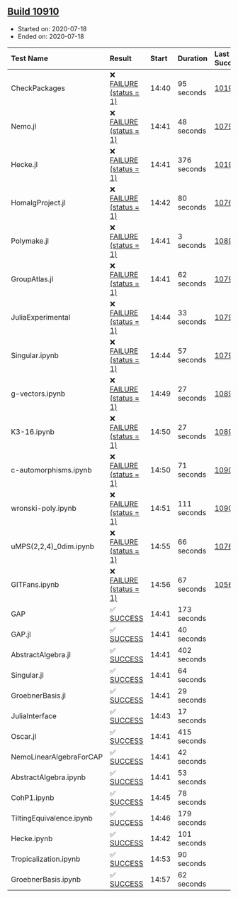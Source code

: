 ## [Build 10910](https://oscarci.mathematik.uni-kl.de/job/oscar/10910/)

* Started on: 2020-07-18
* Ended on: 2020-07-18

| Test Name    | Result | Start | Duration | Last Success | First Failure |
|:-------------|:-------|:------|:---------|:-------------|:--------------|
| CheckPackages | ❌ [FAILURE (status = 1)](https://oscarci.mathematik.uni-kl.de/job/oscar/10910/artifact/logs/build-10910/CheckPackages.log) | 14:40 | 95 seconds | [10197](https://oscarci.mathematik.uni-kl.de/job/oscar/10197/) | [10198](https://oscarci.mathematik.uni-kl.de/job/oscar/10198/) |
| Nemo.jl | ❌ [FAILURE (status = 1)](https://oscarci.mathematik.uni-kl.de/job/oscar/10910/artifact/logs/build-10910/Nemo.jl.log) | 14:41 | 48 seconds | [10790](https://oscarci.mathematik.uni-kl.de/job/oscar/10790/) | [10791](https://oscarci.mathematik.uni-kl.de/job/oscar/10791/) |
| Hecke.jl | ❌ [FAILURE (status = 1)](https://oscarci.mathematik.uni-kl.de/job/oscar/10910/artifact/logs/build-10910/Hecke.jl.log) | 14:41 | 376 seconds | [10197](https://oscarci.mathematik.uni-kl.de/job/oscar/10197/) | [10198](https://oscarci.mathematik.uni-kl.de/job/oscar/10198/) |
| HomalgProject.jl | ❌ [FAILURE (status = 1)](https://oscarci.mathematik.uni-kl.de/job/oscar/10910/artifact/logs/build-10910/HomalgProject.jl.log) | 14:42 | 80 seconds | [10765](https://oscarci.mathematik.uni-kl.de/job/oscar/10765/) | [10766](https://oscarci.mathematik.uni-kl.de/job/oscar/10766/) |
| Polymake.jl | ❌ [FAILURE (status = 1)](https://oscarci.mathematik.uni-kl.de/job/oscar/10910/artifact/logs/build-10910/Polymake.jl.log) | 14:41 | 3 seconds | [10891](https://oscarci.mathematik.uni-kl.de/job/oscar/10891/) | [10892](https://oscarci.mathematik.uni-kl.de/job/oscar/10892/) |
| GroupAtlas.jl | ❌ [FAILURE (status = 1)](https://oscarci.mathematik.uni-kl.de/job/oscar/10910/artifact/logs/build-10910/GroupAtlas.jl.log) | 14:41 | 62 seconds | [10790](https://oscarci.mathematik.uni-kl.de/job/oscar/10790/) | [10791](https://oscarci.mathematik.uni-kl.de/job/oscar/10791/) |
| JuliaExperimental | ❌ [FAILURE (status = 1)](https://oscarci.mathematik.uni-kl.de/job/oscar/10910/artifact/logs/build-10910/JuliaExperimental.log) | 14:44 | 33 seconds | [10790](https://oscarci.mathematik.uni-kl.de/job/oscar/10790/) | [10791](https://oscarci.mathematik.uni-kl.de/job/oscar/10791/) |
| Singular.ipynb | ❌ [FAILURE (status = 1)](https://oscarci.mathematik.uni-kl.de/job/oscar/10910/artifact/logs/build-10910/Singular.ipynb.log) | 14:44 | 57 seconds | [10790](https://oscarci.mathematik.uni-kl.de/job/oscar/10790/) | [10791](https://oscarci.mathematik.uni-kl.de/job/oscar/10791/) |
| g-vectors.ipynb | ❌ [FAILURE (status = 1)](https://oscarci.mathematik.uni-kl.de/job/oscar/10910/artifact/logs/build-10910/g-vectors.ipynb.log) | 14:49 | 27 seconds | [10891](https://oscarci.mathematik.uni-kl.de/job/oscar/10891/) | [10892](https://oscarci.mathematik.uni-kl.de/job/oscar/10892/) |
| K3-16.ipynb | ❌ [FAILURE (status = 1)](https://oscarci.mathematik.uni-kl.de/job/oscar/10910/artifact/logs/build-10910/K3-16.ipynb.log) | 14:50 | 27 seconds | [10891](https://oscarci.mathematik.uni-kl.de/job/oscar/10891/) | [10892](https://oscarci.mathematik.uni-kl.de/job/oscar/10892/) |
| c-automorphisms.ipynb | ❌ [FAILURE (status = 1)](https://oscarci.mathematik.uni-kl.de/job/oscar/10910/artifact/logs/build-10910/c-automorphisms.ipynb.log) | 14:50 | 71 seconds | [10909](https://oscarci.mathematik.uni-kl.de/job/oscar/10909/) | [10910](https://oscarci.mathematik.uni-kl.de/job/oscar/10910/) |
| wronski-poly.ipynb | ❌ [FAILURE (status = 1)](https://oscarci.mathematik.uni-kl.de/job/oscar/10910/artifact/logs/build-10910/wronski-poly.ipynb.log) | 14:51 | 111 seconds | [10906](https://oscarci.mathematik.uni-kl.de/job/oscar/10906/) | [10907](https://oscarci.mathematik.uni-kl.de/job/oscar/10907/) |
| uMPS(2,2,4)_0dim.ipynb | ❌ [FAILURE (status = 1)](https://oscarci.mathematik.uni-kl.de/job/oscar/10910/artifact/logs/build-10910/uMPS-2-2-4-_0dim.ipynb.log) | 14:55 | 66 seconds | [10765](https://oscarci.mathematik.uni-kl.de/job/oscar/10765/) | [10766](https://oscarci.mathematik.uni-kl.de/job/oscar/10766/) |
| GITFans.ipynb | ❌ [FAILURE (status = 1)](https://oscarci.mathematik.uni-kl.de/job/oscar/10910/artifact/logs/build-10910/GITFans.ipynb.log) | 14:56 | 67 seconds | [10566](https://oscarci.mathematik.uni-kl.de/job/oscar/10566/) | [10567](https://oscarci.mathematik.uni-kl.de/job/oscar/10567/) |
| GAP | ✅ [SUCCESS](https://oscarci.mathematik.uni-kl.de/job/oscar/10910/artifact/logs/build-10910/GAP.log) | 14:41 | 173 seconds |  |  |
| GAP.jl | ✅ [SUCCESS](https://oscarci.mathematik.uni-kl.de/job/oscar/10910/artifact/logs/build-10910/GAP.jl.log) | 14:41 | 40 seconds |  |  |
| AbstractAlgebra.jl | ✅ [SUCCESS](https://oscarci.mathematik.uni-kl.de/job/oscar/10910/artifact/logs/build-10910/AbstractAlgebra.jl.log) | 14:41 | 402 seconds |  |  |
| Singular.jl | ✅ [SUCCESS](https://oscarci.mathematik.uni-kl.de/job/oscar/10910/artifact/logs/build-10910/Singular.jl.log) | 14:41 | 64 seconds |  |  |
| GroebnerBasis.jl | ✅ [SUCCESS](https://oscarci.mathematik.uni-kl.de/job/oscar/10910/artifact/logs/build-10910/GroebnerBasis.jl.log) | 14:41 | 29 seconds |  |  |
| JuliaInterface | ✅ [SUCCESS](https://oscarci.mathematik.uni-kl.de/job/oscar/10910/artifact/logs/build-10910/JuliaInterface.log) | 14:43 | 17 seconds |  |  |
| Oscar.jl | ✅ [SUCCESS](https://oscarci.mathematik.uni-kl.de/job/oscar/10910/artifact/logs/build-10910/Oscar.jl.log) | 14:41 | 415 seconds |  |  |
| NemoLinearAlgebraForCAP | ✅ [SUCCESS](https://oscarci.mathematik.uni-kl.de/job/oscar/10910/artifact/logs/build-10910/NemoLinearAlgebraForCAP.log) | 14:41 | 42 seconds |  |  |
| AbstractAlgebra.ipynb | ✅ [SUCCESS](https://oscarci.mathematik.uni-kl.de/job/oscar/10910/artifact/logs/build-10910/AbstractAlgebra.ipynb.log) | 14:41 | 53 seconds |  |  |
| CohP1.ipynb | ✅ [SUCCESS](https://oscarci.mathematik.uni-kl.de/job/oscar/10910/artifact/logs/build-10910/CohP1.ipynb.log) | 14:45 | 78 seconds |  |  |
| TiltingEquivalence.ipynb | ✅ [SUCCESS](https://oscarci.mathematik.uni-kl.de/job/oscar/10910/artifact/logs/build-10910/TiltingEquivalence.ipynb.log) | 14:46 | 179 seconds |  |  |
| Hecke.ipynb | ✅ [SUCCESS](https://oscarci.mathematik.uni-kl.de/job/oscar/10910/artifact/logs/build-10910/Hecke.ipynb.log) | 14:42 | 101 seconds |  |  |
| Tropicalization.ipynb | ✅ [SUCCESS](https://oscarci.mathematik.uni-kl.de/job/oscar/10910/artifact/logs/build-10910/Tropicalization.ipynb.log) | 14:53 | 90 seconds |  |  |
| GroebnerBasis.ipynb | ✅ [SUCCESS](https://oscarci.mathematik.uni-kl.de/job/oscar/10910/artifact/logs/build-10910/GroebnerBasis.ipynb.log) | 14:57 | 62 seconds |  |  |
